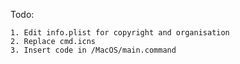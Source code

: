 Todo:

	1. Edit info.plist for copyright and organisation
	2. Replace cmd.icns
	3. Insert code in /MacOS/main.command
